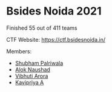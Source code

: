 # Bsides Noida 2021

Finished 55 out of 411 teams

CTF Website: https://ctf.bsidesnoida.in/

Members:
- [Shubham Palriwala](https://github.com/ShubhamPalriwala)
- [Alok Naushad](https://github.com/mintbomb27)
- [Vibhuti Arora](https://github.com/vibhutiarora355)
- [Kavipriya A](https://github.com/kavxprxya)
